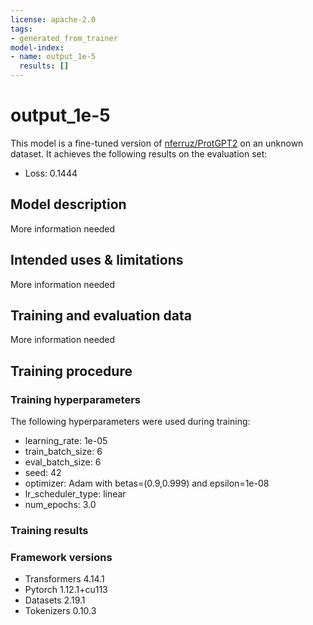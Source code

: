 ```yaml
---
license: apache-2.0
tags:
- generated_from_trainer
model-index:
- name: output_1e-5
  results: []
---
```


<!-- This model card has been generated automatically according to the information the Trainer had access to. You
should probably proofread and complete it, then remove this comment. -->

# output_1e-5

This model is a fine-tuned version of [nferruz/ProtGPT2](https://huggingface.co/nferruz/ProtGPT2) on an unknown dataset.
It achieves the following results on the evaluation set:
- Loss: 0.1444

## Model description

More information needed

## Intended uses & limitations

More information needed

## Training and evaluation data

More information needed

## Training procedure

### Training hyperparameters

The following hyperparameters were used during training:
- learning_rate: 1e-05
- train_batch_size: 6
- eval_batch_size: 6
- seed: 42
- optimizer: Adam with betas=(0.9,0.999) and epsilon=1e-08
- lr_scheduler_type: linear
- num_epochs: 3.0

### Training results



### Framework versions

- Transformers 4.14.1
- Pytorch 1.12.1+cu113
- Datasets 2.19.1
- Tokenizers 0.10.3
